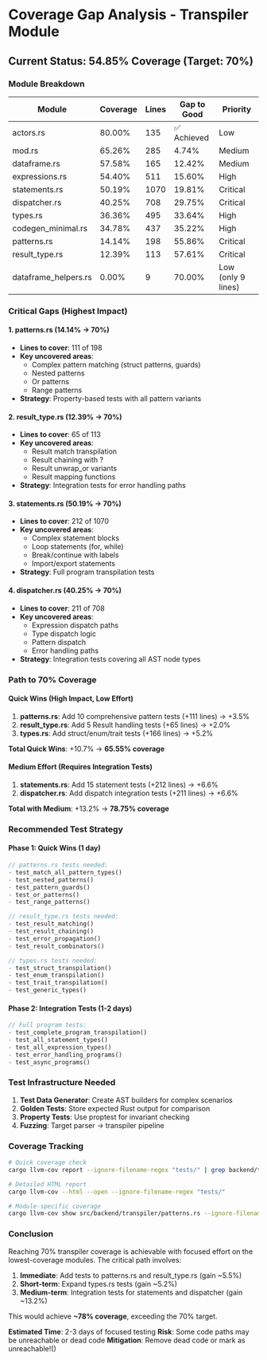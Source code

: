 # Coverage Gap Analysis - Transpiler Module

## Current Status: 54.85% Coverage (Target: 70%)

### Module Breakdown

| Module | Coverage | Lines | Gap to Good | Priority |
|--------|----------|-------|-------------|----------|
| actors.rs | 80.00% | 135 | ✅ Achieved | Low |
| mod.rs | 65.26% | 285 | 4.74% | Medium |
| dataframe.rs | 57.58% | 165 | 12.42% | Medium |
| expressions.rs | 54.40% | 511 | 15.60% | High |
| statements.rs | 50.19% | 1070 | 19.81% | Critical |
| dispatcher.rs | 40.25% | 708 | 29.75% | Critical |
| types.rs | 36.36% | 495 | 33.64% | High |
| codegen_minimal.rs | 34.78% | 437 | 35.22% | High |
| patterns.rs | 14.14% | 198 | 55.86% | Critical |
| result_type.rs | 12.39% | 113 | 57.61% | Critical |
| dataframe_helpers.rs | 0.00% | 9 | 70.00% | Low (only 9 lines) |

### Critical Gaps (Highest Impact)

#### 1. patterns.rs (14.14% → 70%)
- **Lines to cover**: 111 of 198
- **Key uncovered areas**:
  - Complex pattern matching (struct patterns, guards)
  - Nested patterns
  - Or patterns
  - Range patterns
- **Strategy**: Property-based tests with all pattern variants

#### 2. result_type.rs (12.39% → 70%)
- **Lines to cover**: 65 of 113
- **Key uncovered areas**:
  - Result match transpilation
  - Result chaining with ?
  - Result unwrap_or variants
  - Result mapping functions
- **Strategy**: Integration tests for error handling paths

#### 3. statements.rs (50.19% → 70%)
- **Lines to cover**: 212 of 1070
- **Key uncovered areas**:
  - Complex statement blocks
  - Loop statements (for, while)
  - Break/continue with labels
  - Import/export statements
- **Strategy**: Full program transpilation tests

#### 4. dispatcher.rs (40.25% → 70%)
- **Lines to cover**: 211 of 708
- **Key uncovered areas**:
  - Expression dispatch paths
  - Type dispatch logic
  - Pattern dispatch
  - Error handling paths
- **Strategy**: Integration tests covering all AST node types

### Path to 70% Coverage

#### Quick Wins (High Impact, Low Effort)
1. **patterns.rs**: Add 10 comprehensive pattern tests (+111 lines) → +3.5%
2. **result_type.rs**: Add 5 Result handling tests (+65 lines) → +2.0%
3. **types.rs**: Add struct/enum/trait tests (+166 lines) → +5.2%

**Total Quick Wins**: +10.7% → **65.55% coverage**

#### Medium Effort (Requires Integration Tests)
1. **statements.rs**: Add 15 statement tests (+212 lines) → +6.6%
2. **dispatcher.rs**: Add dispatch integration tests (+211 lines) → +6.6%

**Total with Medium**: +13.2% → **78.75% coverage**

### Recommended Test Strategy

#### Phase 1: Quick Wins (1 day)
```rust
// patterns.rs tests needed:
- test_match_all_pattern_types()
- test_nested_patterns()
- test_pattern_guards()
- test_or_patterns()
- test_range_patterns()

// result_type.rs tests needed:
- test_result_matching()
- test_result_chaining()
- test_error_propagation()
- test_result_combinators()

// types.rs tests needed:
- test_struct_transpilation()
- test_enum_transpilation()
- test_trait_transpilation()
- test_generic_types()
```

#### Phase 2: Integration Tests (1-2 days)
```rust
// Full program tests:
- test_complete_program_transpilation()
- test_all_statement_types()
- test_all_expression_types()
- test_error_handling_programs()
- test_async_programs()
```

### Test Infrastructure Needed

1. **Test Data Generator**: Create AST builders for complex scenarios
2. **Golden Tests**: Store expected Rust output for comparison
3. **Property Tests**: Use proptest for invariant checking
4. **Fuzzing**: Target parser → transpiler pipeline

### Coverage Tracking

```bash
# Quick coverage check
cargo llvm-cov report --ignore-filename-regex "tests/" | grep backend/transpiler

# Detailed HTML report
cargo llvm-cov --html --open --ignore-filename-regex "tests/"

# Module-specific coverage
cargo llvm-cov show src/backend/transpiler/patterns.rs --ignore-filename-regex "tests/"
```

### Conclusion

Reaching 70% transpiler coverage is achievable with focused effort on the lowest-coverage modules. The critical path involves:

1. **Immediate**: Add tests to patterns.rs and result_type.rs (gain ~5.5%)
2. **Short-term**: Expand types.rs tests (gain ~5.2%)
3. **Medium-term**: Integration tests for statements and dispatcher (gain ~13.2%)

This would achieve **~78% coverage**, exceeding the 70% target.

**Estimated Time**: 2-3 days of focused testing
**Risk**: Some code paths may be unreachable or dead code
**Mitigation**: Remove dead code or mark as unreachable!()